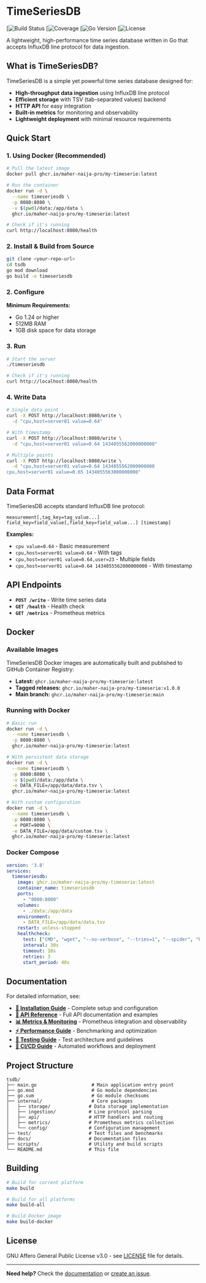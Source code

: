 # TimeSeriesDB


[![Build Status](https://img.shields.io/badge/build-passing-brightgreen?style=flat-square)
[![Coverage](https://img.shields.io/badge/coverage-58.7%25-brightgreen?style=flat-square)
[![Go Version](https://img.shields.io/badge/go-1.24.5-blue?style=flat-square)
[![License](https://img.shields.io/badge/license-AGPL%20v3.0-red?style=flat-square)


A lightweight, high-performance time series database written in Go that accepts InfluxDB line protocol for data ingestion.

## What is TimeSeriesDB?

TimeSeriesDB is a simple yet powerful time series database designed for:
- **High-throughput data ingestion** using InfluxDB line protocol
- **Efficient storage** with TSV (tab-separated values) backend
- **HTTP API** for easy integration
- **Built-in metrics** for monitoring and observability
- **Lightweight deployment** with minimal resource requirements

## Quick Start

### 1. Using Docker (Recommended)

```bash
# Pull the latest image
docker pull ghcr.io/maher-naija-pro/my-timeserie:latest

# Run the container
docker run -d \
  --name timeseriesdb \
  -p 8080:8080 \
  -v $(pwd)/data:/app/data \
  ghcr.io/maher-naija-pro/my-timeserie:latest

# Check if it's running
curl http://localhost:8080/health
```

### 2. Install & Build from Source

```bash
git clone <your-repo-url>
cd tsdb
go mod download
go build -o timeseriesdb
```

### 2. Configure



**Minimum Requirements:**
- Go 1.24 or higher
- 512MB RAM
- 1GB disk space for data storage

### 3. Run

```bash
# Start the server
./timeseriesdb

# Check if it's running
curl http://localhost:8080/health
```

### 4. Write Data

```bash
# Single data point
curl -X POST http://localhost:8080/write \
  -d "cpu,host=server01 value=0.64"

# With timestamp
curl -X POST http://localhost:8080/write \
  -d "cpu,host=server01 value=0.64 1434055562000000000"

# Multiple points
curl -X POST http://localhost:8080/write \
  -d "cpu,host=server01 value=0.64 1434055562000000000
cpu,host=server01 value=0.65 1434055563000000000"
```

## Data Format

TimeSeriesDB accepts standard InfluxDB line protocol:

```
measurement[,tag_key=tag_value...] field_key=field_value[,field_key=field_value...] [timestamp]
```

**Examples:**
- `cpu value=0.64` - Basic measurement
- `cpu,host=server01 value=0.64` - With tags
- `cpu,host=server01 value=0.64,user=23` - Multiple fields
- `cpu,host=server01 value=0.64 1434055562000000000` - With timestamp

## API Endpoints

- **`POST /write`** - Write time series data
- **`GET /health`** - Health check
- **`GET /metrics`** - Prometheus metrics

## Docker

### Available Images

TimeSeriesDB Docker images are automatically built and published to GitHub Container Registry:

- **Latest:** `ghcr.io/maher-naija-pro/my-timeserie:latest`
- **Tagged releases:** `ghcr.io/maher-naija-pro/my-timeserie:v1.0.0`
- **Main branch:** `ghcr.io/maher-naija-pro/my-timeserie:main`

### Running with Docker

```bash
# Basic run
docker run -d \
  --name timeseriesdb \
  -p 8080:8080 \
  ghcr.io/maher-naija-pro/my-timeserie:latest

# With persistent data storage
docker run -d \
  --name timeseriesdb \
  -p 8080:8080 \
  -v $(pwd)/data:/app/data \
  -e DATA_FILE=/app/data/data.tsv \
  ghcr.io/maher-naija-pro/my-timeserie:latest

# With custom configuration
docker run -d \
  --name timeseriesdb \
  -p 8080:8080 \
  -e PORT=9090 \
  -e DATA_FILE=/app/data/custom.tsv \
  ghcr.io/maher-naija-pro/my-timeserie:latest
```

### Docker Compose

```yaml
version: '3.8'
services:
  timeseriesdb:
    image: ghcr.io/maher-naija-pro/my-timeserie:latest
    container_name: timeseriesdb
    ports:
      - "8080:8080"
    volumes:
      - ./data:/app/data
    environment:
      - DATA_FILE=/app/data/data.tsv
    restart: unless-stopped
    healthcheck:
      test: ["CMD", "wget", "--no-verbose", "--tries=1", "--spider", "http://localhost:8080/health"]
      interval: 30s
      timeout: 10s
      retries: 3
      start_period: 40s
```

## Documentation

For detailed information, see:

- **[📖 Installation Guide](docs/INSTALLATION.md)** - Complete setup and configuration
- **[🔌 API Reference](docs/API_REFERENCE.md)** - Full API documentation and examples
- **[📊 Metrics & Monitoring](docs/METRICS.md)** - Prometheus integration and observability
- **[⚡ Performance Guide](docs/PERFORMANCE.md)** - Benchmarking and optimization
- **[🧪 Testing Guide](docs/TESTS.md)** - Test architecture and guidelines
- **[🚀 CI/CD Guide](docs/CI_CD.md)** - Automated workflows and deployment

## Project Structure

```
tsdb/
├── main.go                    # Main application entry point
├── go.mod                     # Go module dependencies
├── go.sum                     # Go module checksums
├── internal/                  # Core packages
│   ├── storage/              # Data storage implementation
│   ├── ingestion/            # Line protocol parsing
│   ├── api/                  # HTTP handlers and routing
│   ├── metrics/              # Prometheus metrics collection
│   └── config/               # Configuration management
├── test/                     # Test files and benchmarks
├── docs/                     # Documentation files
├── scripts/                  # Utility and build scripts
└── README.md                 # This file
```

## Building

```bash
# Build for current platform
make build

# Build for all platforms
make build-all

# Build Docker image
make build-docker
```

## License

GNU Affero General Public License v3.0 - see [LICENSE](LICENSE) file for details.

---

**Need help?** Check the [documentation](docs/) or [create an issue](https://github.com/yourusername/timeseriesdb/issues). 


